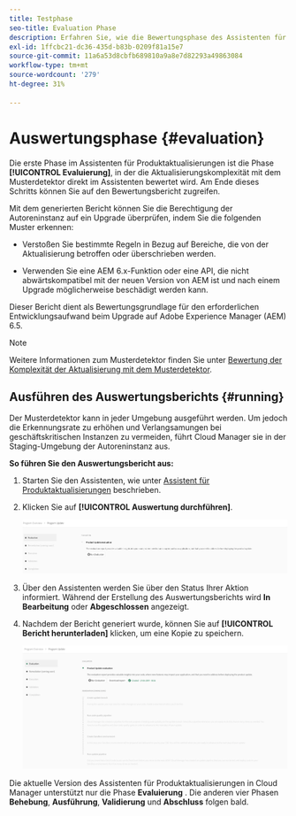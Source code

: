 ```yaml
---
title: Testphase
seo-title: Evaluation Phase
description: Erfahren Sie, wie die Bewertungsphase des Assistenten für Produktaktualisierungen die Komplexität der Aktualisierung mit dem Musterdetektor bewertet.
exl-id: 1ffcbc21-dc36-435d-b83b-0209f81a15e7
source-git-commit: 11a6a53d8cbfb689810a9a8e7d82293a49863084
workflow-type: tm+mt
source-wordcount: '279'
ht-degree: 31%

---
```



# Auswertungsphase {#evaluation}

Die erste Phase im Assistenten für Produktaktualisierungen ist die Phase **[!UICONTROL Evaluierung]**, in der die Aktualisierungskomplexität mit dem Musterdetektor direkt im Assistenten bewertet wird. Am Ende dieses Schritts können Sie auf den Bewertungsbericht zugreifen.

Mit dem generierten Bericht können Sie die Berechtigung der Autoreninstanz auf ein Upgrade überprüfen, indem Sie die folgenden Muster erkennen:

* Verstoßen Sie bestimmte Regeln in Bezug auf Bereiche, die von der Aktualisierung betroffen oder überschrieben werden.

* Verwenden Sie eine AEM 6.x-Funktion oder eine API, die nicht abwärtskompatibel mit der neuen Version von AEM ist und nach einem Upgrade möglicherweise beschädigt werden kann.

Dieser Bericht dient als Bewertungsgrundlage für den erforderlichen Entwicklungsaufwand beim Upgrade auf Adobe Experience Manager (AEM) 6.5.

>[!NOTE]
>
>Weitere Informationen zum Musterdetektor finden Sie unter [Bewertung der Komplexität der Aktualisierung mit dem Musterdetektor](https://experienceleague.adobe.com/en/docs/experience-manager-65/content/implementing/deploying/upgrading/pattern-detector).

## Ausführen des Auswertungsberichts {#running}

Der Musterdetektor kann in jeder Umgebung ausgeführt werden. Um jedoch die Erkennungsrate zu erhöhen und Verlangsamungen bei geschäftskritischen Instanzen zu vermeiden, führt Cloud Manager sie in der Staging-Umgebung der Autoreninstanz aus.

**So führen Sie den Auswertungsbericht aus:**

1. Starten Sie den Assistenten, wie unter [Assistent für Produktaktualisierungen](/help/product-update-wizard/overview.md) beschrieben.

1. Klicken Sie auf **[!UICONTROL Auswertung durchführen]**.

   ![Bewertung ausführen](/help/assets/Run-Evaluation.png)

1. Über den Assistenten werden Sie über den Status Ihrer Aktion informiert. Während der Erstellung des Auswertungsberichts wird **In Bearbeitung** oder **Abgeschlossen** angezeigt.

1. Nachdem der Bericht generiert wurde, können Sie auf **[!UICONTROL Bericht herunterladen]** klicken, um eine Kopie zu speichern.

   ![Erstellter Bericht](/help/assets/Evaluation-1.png)

Die aktuelle Version des Assistenten für Produktaktualisierungen in Cloud Manager unterstützt nur die Phase **Evaluierung** . Die anderen vier Phasen **Behebung**, **Ausführung**, **Validierung** und **Abschluss** folgen bald.
